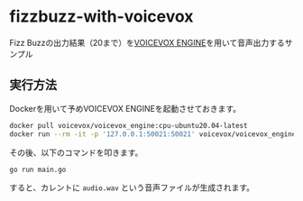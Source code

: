 # fizzbuzz-with-voicevox
Fizz Buzzの出力結果（20まで）を[VOICEVOX ENGINE](https://github.com/VOICEVOX/voicevox_engine)を用いて音声出力するサンプル

## 実行方法
Dockerを用いて予めVOICEVOX ENGINEを起動させておきます。

```sh
docker pull voicevox/voicevox_engine:cpu-ubuntu20.04-latest
docker run --rm -it -p '127.0.0.1:50021:50021' voicevox/voicevox_engine:cpu-ubuntu20.04-latest
```

その後、以下のコマンドを叩きます。

```sh
go run main.go
```

すると、カレントに `audio.wav` という音声ファイルが生成されます。